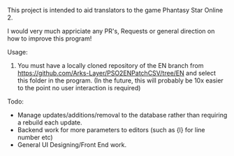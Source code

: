 This project is intended to aid translators to the game Phantasy Star Online 2.

I would very much appriciate any PR's, Requests or general direction on how to improve this program!

Usage: 
1) You must have a locally cloned repository of the EN branch from https://github.com/Arks-Layer/PSO2ENPatchCSV/tree/EN
   and select this folder in the program. (In the future, this will probably be 10x easier to the point no user interaction is required)

Todo:
-  Manage updates/additions/removal to the database rather than requiring a rebuild each update.
-  Backend work for more parameters to editors (such as {l} for line number etc) 
-  General UI Designing/Front End work.


